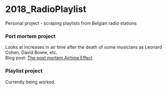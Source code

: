# 2018_RadioPlaylist
Personal project - scraping playlists from Belgian radio stations

### Port mortem project
Looks at increases in air time after the death of some musicians as Leonard Cohen, David Bowie, etc.  
Blog post: [The post mortem Airtime Effect](https://suzan.rbind.io/2018/01/postmortemplaylist/)

### Playlist project
Currently being worked.

